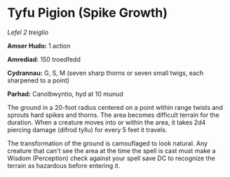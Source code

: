 # Tyfu Pigion (Spike Growth)

*Lefel 2 treiglio*

**Amser Hudo:** 1 action

**Amrediad:** 150 troedfedd

**Cydrannau:** G, S, M (seven sharp thorns or seven small twigs, each sharpened to a point)

**Parhad:** Canolbwyntio, hyd at 10  munud

The ground in a 20-foot radius centered on a point within range twists and sprouts hard spikes and thorns. The area becomes difficult terrain for the duration. When a creature moves into or within the area, it takes 2d4 piercing damage (difrod tyllu) for every 5 feet it travels.

The transformation of the ground is camouflaged to look natural. Any creature that can't see the area at the time the spell is cast must make a Wisdom (Perception) check against your spell save DC to recognize the terrain as hazardous before entering it.